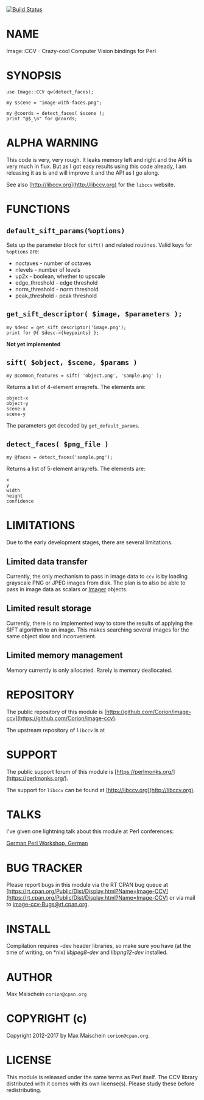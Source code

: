 
[![Build Status](https://travis-ci.org/Corion/image-ccv.svg?branch=master)](https://github.com/Corion/image-ccv)

# NAME

Image::CCV - Crazy-cool Computer Vision bindings for Perl

# SYNOPSIS

    use Image::CCV qw(detect_faces);

    my $scene = "image-with-faces.png";

    my @coords = detect_faces( $scene );
    print "@$_\n" for @coords;

# ALPHA WARNING

This code is very, very rough. It leaks memory left and right
and the API is very much in flux. But as I got easy results using
this code already, I am releasing it as is and will improve it and
the API as I go along.

See also [http://libccv.org](http://libccv.org) for the `libccv` website.

# FUNCTIONS

## `default_sift_params(%options)`

Sets up the parameter block for `sift()` and related routines. Valid
keys for `%options` are:

- noctaves - number of octaves
- nlevels - number of levels
- up2x - boolean, whether to upscale
- edge\_threshold - edge threshold
- norm\_threshold - norm threshold
- peak\_threshold - peak threshold

## `get_sift_descriptor( $image, $parameters );`

    my $desc = get_sift_descriptor('image.png');
    print for @{ $desc->{keypoints} };

**Not yet implemented**

## `sift( $object, $scene, $params )`

    my @common_features = sift( 'object.png', 'sample.png' );

Returns a list of 4-element arrayrefs. The elements are:

    object-x
    object-y
    scene-x
    scene-y

The parameters get decoded by `get_default_params`.

## `detect_faces( $png_file )`

    my @faces = detect_faces('sample.png');

Returns a list of 5-element arrayrefs. The elements are:

    x
    y
    width
    height
    confidence

# LIMITATIONS

Due to the early development stages, there are several limitations.

## Limited data transfer

Currently, the only mechanism to pass in image data to `ccv` is by loading
grayscale PNG or JPEG images from disk. The plan is to also be able to pass
in image data as scalars or [Imager](https://metacpan.org/pod/Imager) objects.

## Limited result storage

Currently, there is no implemented way to store the results of applying
the SIFT algorithm to an image. This makes searching several images for the
same object slow and inconvenient.

## Limited memory management

Memory currently is only allocated. Rarely is memory deallocated.

# REPOSITORY

The public repository of this module is
[https://github.com/Corion/image-ccv](https://github.com/Corion/image-ccv).

The upstream repository of `libccv` is at

# SUPPORT

The public support forum of this module is
[https://perlmonks.org/](https://perlmonks.org/).

The support for `libccv` can be found at [http://libccv.org](http://libccv.org).

# TALKS

I've given one lightning talk about this module at Perl conferences:

[German Perl Workshop, German](https://corion.net/talks/Image-CCV-lightning-talk/image-ccv-lightning-talk.de.html)

# BUG TRACKER

Please report bugs in this module via the RT CPAN bug queue at
[https://rt.cpan.org/Public/Dist/Display.html?Name=Image-CCV](https://rt.cpan.org/Public/Dist/Display.html?Name=Image-CCV)
or via mail to [image-ccv-Bugs@rt.cpan.org](https://metacpan.org/pod/image-ccv-Bugs@rt.cpan.org).

# INSTALL

Compilation requires -dev header libraries, so make sure you have (at the time of writing, on \*nix)
_libjpeg8-dev_ and _libpng12-dev_ installed.

# AUTHOR

Max Maischein `corion@cpan.org`

# COPYRIGHT (c)

Copyright 2012-2017 by Max Maischein `corion@cpan.org`.

# LICENSE

This module is released under the same terms as Perl itself. The CCV library
distributed with it comes with its own license(s). Please study these
before redistributing.
